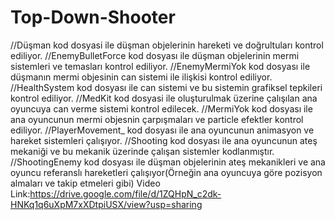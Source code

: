 # Top-Down-Shooter
//Düşman kod dosyasi ile düşman objelerinin hareketi ve doğrultuları kontrol ediliyor.
//EnemyBulletForce kod dosyası ile düşman objelerinin mermi sistemleri ve temasları kontrol ediliyor.
//EnemyMermiYok kod dosyası ile düşmanın mermi objesinin can sistemi ile ilişkisi kontrol ediliyor.
//HealthSystem kod dosyası ile can sistemi ve bu sistemin grafiksel tepkileri kontrol ediliyor.
//MedKit kod dosyasi ile oluşturulmak üzerine çalışılan ana oyuncuya can verme sistemi kontrol edilecek.
//MermiYok kod dosyası ile ana oyuncunun mermi objesnin çarpışmaları ve particle efektler kontrol ediliyor.
//PlayerMovement_ kod dosyası ile ana oyuncunun animasyon ve hareket sistemleri çalışıyor.
//Shooting  kod dosyası ile ana oyuncunun ateş mekaniği ve bu mekanik üzerinde çalışan sistemler kodlanmıştır.
//ShootingEnemy kod dosyası ile düşman objelerinin ateş mekanikleri ve ana oyuncu referanslı hareketleri çalışıyor(Örneğin ana oyuncuya göre pozisyon almaları ve takip etmeleri gibi)
Video Link:https://drive.google.com/file/d/1ZQHpN_c2dk-HNKq1q6uXpM7xXDtpiUSX/view?usp=sharing
